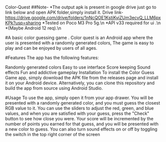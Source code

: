 Color-Quest
##Note- *The output apk is present in google drive just go to link below and open APK folder,simply install it. Drive link- https://drive.google.com/drive/folders/1nNcQOE1KstiKyiZUm3ecvQ_LLM6pxKPk?usp=sharing *Tested on Poco M3 Pro 5g.\n *API v33 required for ui .\n *(Maybe Android 12 req).\n

#A basic color guessing game . Color quest is an Android app where the user is presented with a randomly generated colors, The game is easy to play and can be enjoyed by users of all ages.

#Features The app has the following features:

Randomly generated colors Easy to use interface Score keeping Sound effects Fun and addictive gameplay Installation To install the Color Guess Game app, simply download the APK file from the releases page and install it on your Android device. Alternatively, you can clone this repository and build the app from source using Android Studio.

#Usage To use the app, simply open it from your app drawer. You will be presented with a randomly generated color, and you must guess the closest RGB value to it. You can use the sliders to adjust the red, green, and blue values, and when you are satisfied with your guess, press the "Check" button to see how close you were. Your score will be incremented by the number of points you earned for that guess, and you will be presented with a new color to guess. You can also turn sound effects on or off by toggling the switch in the top right corner of the screen
